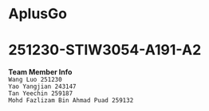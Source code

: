 # AplusGo
# 251230-STIW3054-A191-A2  
__Team Member Info__   
`Wang Luo 251230`  
`Yao Yangjian 243147`  
`Tan Yeechin 259187`  
`Mohd Fazlizam Bin Ahmad Puad 259132`
